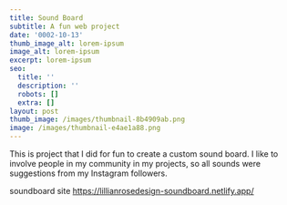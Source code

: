 ```yaml
---
title: Sound Board
subtitle: A fun web project
date: '0002-10-13'
thumb_image_alt: lorem-ipsum
image_alt: lorem-ipsum
excerpt: lorem-ipsum
seo:
  title: ''
  description: ''
  robots: []
  extra: []
layout: post
thumb_image: /images/thumbnail-8b4909ab.png
image: /images/thumbnail-e4ae1a88.png
---
```

This is project that I did for fun to create a custom sound board. I like to involve people in my community in my projects, so all sounds were suggestions from my Instagram followers.

soundboard site https://lillianrosedesign-soundboard.netlify.app/

